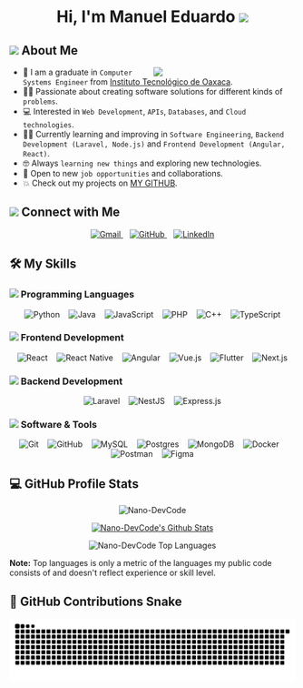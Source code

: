 <h1 align="center">
  Hi, I'm Manuel Eduardo <img src="https://media.giphy.com/media/hvRJCLFzcasrR4ia7z/giphy.gif" width="35">
</h1>


<h2>
  <picture>
    <img src="https://github.com/7oSkaaa/7oSkaaa/blob/main/Images/about_me.gif?raw=true" width="50px">
  </picture>
  About Me
</h2>

<picture>
  <img align="right" src="https://github.com/7oSkaaa/7oSkaaa/blob/main/Images/Right_Side.gif?raw=true" width="250px">
</picture>

- :school: I am a graduate in `Computer Systems Engineer` from [Instituto Tecnológico de Oaxaca](https://www.oaxaca.tecnm.mx/).  
- :technologist: Passionate about creating software solutions for different kinds of `problems`.  
- :computer: Interested in `Web Development`, `APIs`, `Databases`, and `Cloud technologies`.  
- :student: Currently learning and improving in `Software Engineering`, `Backend Development (Laravel, Node.js)` and `Frontend Development (Angular, React)`.  
- :nerd_face: Always `learning new things` and exploring new technologies.  
- :thinking: Open to new `job opportunities` and collaborations.  
- :boom: Check out my projects on [MY GITHUB](https://github.com/Nano-DevCode).  


## <picture><img src="https://github.com/7oSkaaa/7oSkaaa/blob/main/Images/Connect-with-me.gif?raw=true" width="100px"></picture> Connect with Me
<p align="center">
  <a href="mailto:mayka708.ms@gmail.com">
    <img src="https://img.shields.io/badge/Gmail-D14836?style=for-the-badge&logo=gmail&logoColor=white" alt="Gmail"/>
  </a>
  &nbsp;&nbsp;
  <a href="https://github.com/Nano-DevCode">
    <img src="https://img.shields.io/badge/GitHub-181717?style=for-the-badge&logo=github&logoColor=white" alt="GitHub"/>
  </a>
  &nbsp;&nbsp;
  <a href="https://www.linkedin.com/in/manuel-eduardo-santiago-feria-a04b5a332/">
    <img src="https://img.shields.io/badge/LinkedIn-0077B5?style=for-the-badge&logo=linkedin&logoColor=white" alt="LinkedIn"/>
  </a>
</p>



## 🛠️ My Skills

### <picture><img src="https://github.com/7oSkaaa/7oSkaaa/blob/main/Images/Programming_Languages.gif?raw=true" width="50px"></picture> Programming Languages
<p align="center">
  <img src="https://img.shields.io/badge/-Python-3776AB?style=for-the-badge&logo=python&logoColor=white" alt="Python"/>
  &nbsp;&nbsp;
  <img src="https://img.shields.io/badge/-Java-ED8B00?style=for-the-badge&logo=openjdk&logoColor=white" alt="Java"/>
  &nbsp;&nbsp;
  <img src="https://img.shields.io/badge/-JavaScript-F7DF1E?style=for-the-badge&logo=javascript&logoColor=black" alt="JavaScript"/>
  &nbsp;&nbsp;
  <img src="https://img.shields.io/badge/-PHP-777BB4?style=for-the-badge&logo=php&logoColor=white" alt="PHP"/>
  &nbsp;&nbsp;
  <img src="https://img.shields.io/badge/-C++-00599C?style=for-the-badge&logo=c%2B%2B&logoColor=white" alt="C++"/>
  &nbsp;&nbsp;
  <img src="https://img.shields.io/badge/-TypeScript-007ACC?style=for-the-badge&logo=typescript&logoColor=white" alt="TypeScript"/>
</p>

### <picture><img src="https://github.com/7oSkaaa/7oSkaaa/blob/main/Images/Front_End.gif?raw=true" width="50px"></picture> Frontend Development
<p align="center">
  <img src="https://img.shields.io/badge/React-20232a?style=for-the-badge&logo=react&logoColor=61DAFB" alt="React"/>
  &nbsp;&nbsp;
  <img src="https://img.shields.io/badge/React_Native-20232a?style=for-the-badge&logo=react&logoColor=61DAFB" alt="React Native"/>
  &nbsp;&nbsp;
  <img src="https://img.shields.io/badge/Angular-DD0031?style=for-the-badge&logo=angular&logoColor=white" alt="Angular"/>
  &nbsp;&nbsp;
  <img src="https://img.shields.io/badge/Vue.js-35495e?style=for-the-badge&logo=vuedotjs&logoColor=4FC08D" alt="Vue.js"/>
  &nbsp;&nbsp;
  <img src="https://img.shields.io/badge/Flutter-02569B?style=for-the-badge&logo=flutter&logoColor=white" alt="Flutter"/>
  &nbsp;&nbsp;
  <img src="https://img.shields.io/badge/Next.js-000000?style=for-the-badge&logo=next.js&logoColor=white" alt="Next.js"/>
</p>

### <picture><img src="https://img.etimg.com/thumb/msid-84146083,width-1015,height-761,imgsize-638053,resizemode-8,quality-100/prime/technology-and-startups/booting-up-developer-economy-how-tech-startups-are-helping-coders-build-and-test-software-faster.jpg" width="50px"></picture> Backend Development
<p align="center">
  <img src="https://img.shields.io/badge/Laravel-FF2D20?style=for-the-badge&logo=laravel&logoColor=white" alt="Laravel"/>
  &nbsp;&nbsp;
  <img src="https://img.shields.io/badge/NestJS-E0234E?style=for-the-badge&logo=nestjs&logoColor=white" alt="NestJS"/>
  &nbsp;&nbsp;
  <img src="https://img.shields.io/badge/Express.js-404d59?style=for-the-badge&logo=express&logoColor=61DAFB" alt="Express.js"/>
</p>

### <picture><img src="https://github.com/7oSkaaa/7oSkaaa/blob/main/Images/Software_Tools.gif?raw=true" width="50px"></picture> Software & Tools
<p align="center">
  <img src="https://img.shields.io/badge/Git-F05033?style=for-the-badge&logo=git&logoColor=white" alt="Git"/>
  &nbsp;&nbsp;
  <img src="https://img.shields.io/badge/GitHub-181717?style=for-the-badge&logo=github&logoColor=white" alt="GitHub"/>
  &nbsp;&nbsp;
  <img src="https://img.shields.io/badge/MySQL-4479A1?style=for-the-badge&logo=mysql&logoColor=white" alt="MySQL"/>
  &nbsp;&nbsp;
  <img src="https://img.shields.io/badge/Postgres-316192?style=for-the-badge&logo=postgresql&logoColor=white" alt="Postgres"/>
  &nbsp;&nbsp;
  <img src="https://img.shields.io/badge/MongoDB-4ea94b?style=for-the-badge&logo=mongodb&logoColor=white" alt="MongoDB"/>
  &nbsp;&nbsp;
  <img src="https://img.shields.io/badge/Docker-0db7ed?style=for-the-badge&logo=docker&logoColor=white" alt="Docker"/>
  &nbsp;&nbsp;
  <img src="https://img.shields.io/badge/Postman-FF6C37?style=for-the-badge&logo=postman&logoColor=white" alt="Postman"/>
  &nbsp;&nbsp;
  <img src="https://img.shields.io/badge/Figma-F24E1E?style=for-the-badge&logo=figma&logoColor=white" alt="Figma"/>
</p>



## 💻 GitHub Profile Stats
<p align="center">
  <img src="https://github-readme-streak-stats.herokuapp.com/?user=Nano-DevCode&theme=tokyonight_duo" alt="Nano-DevCode" />
</p>

<p align="center">
  <a href="https://github.com/Nano-DevCode">
    <img alt="Nano-DevCode's Github Stats" src="https://github-readme-stats.vercel.app/api?username=Nano-DevCode&show_icons=true&count_private=true&locale=en&theme=tokyonight&layout=compact" height="230px"/>
  </a>
</p>

<p align="center">
  <img src="https://github-readme-stats.vercel.app/api/top-langs?username=Nano-DevCode&langs_count=10&show_icons=true&locale=en&theme=tokyonight" alt="Nano-DevCode Top Languages" height="530px"/>
</p>

**Note:** Top languages is only a metric of the languages my public code consists of and doesn't reflect experience or skill level.



## 🐍 GitHub Contributions Snake
<p align="center">
  <img src="https://github.com/7oSkaaa/7oSkaaa/blob/output/github-contribution-grid-snake.svg?" alt="Snake Game"/>
</p>
